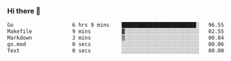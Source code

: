 ### Hi there 👋

<!--
**yeya24/yeya24** is a ✨ _special_ ✨ repository because its `README.md` (this file) appears on your GitHub profile.

Here are some ideas to get you started:

- 🔭 I’m currently working on ...
- 🌱 I’m currently learning ...
- 👯 I’m looking to collaborate on ...
- 🤔 I’m looking for help with ...
- 💬 Ask me about ...
- 📫 How to reach me: ...
- 😄 Pronouns: ...
- ⚡ Fun fact: ...
-->

<!--START_SECTION:waka-->

```txt
Go                   6 hrs 9 mins    ████████████████████████░   96.55 %
Makefile             9 mins          ▓░░░░░░░░░░░░░░░░░░░░░░░░   02.55 %
Markdown             3 mins          ▒░░░░░░░░░░░░░░░░░░░░░░░░   00.84 %
go.mod               0 secs          ░░░░░░░░░░░░░░░░░░░░░░░░░   00.06 %
Text                 0 secs          ░░░░░░░░░░░░░░░░░░░░░░░░░   00.00 %
```

<!--END_SECTION:waka-->
